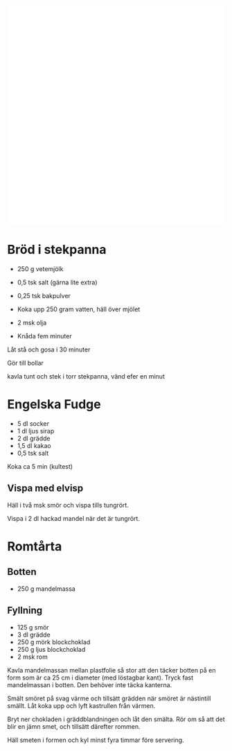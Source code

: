 [<img src="/assets/images/home1_i.png">](http://192.168.86.19)

<script>
let a = document.querySelectorAll('[href*="http://192.168.86.19"]')[0];
a.href = document.referrer;
setTimeout(function() { document.location.href = "http://192.168.86.19"; }, 30*60000);
</script>

# Bröd i stekpanna

* 250 g vetemjölk
* 0,5 tsk salt (gärna lite extra)
* 0,25 tsk bakpulver

* Koka upp 250 gram vatten, häll över mjölet
* 2 msk olja
* Knåda fem minuter

Låt stå och gosa i 30 minuter

Gör till bollar

kavla tunt och stek i torr stekpanna, vänd efer en minut

# Engelska Fudge

* 5 dl socker
* 1 dl ljus sirap
* 2 dl grädde
* 1,5 dl kakao
* 0,5 tsk salt

Koka ca 5 min (kultest)

## Vispa med elvisp

Häll i två msk smör och vispa tills tungrört.

Vispa i 2 dl hackad mandel när det är tungrört.

# Romtårta

## Botten

* 250 g mandelmassa

## Fyllning

* 125 g smör
* 3 dl grädde
* 250 g mörk blockchoklad
* 250 g ljus blockchoklad
* 2 msk rom

Kavla mandelmassan mellan plastfolie så stor att den täcker botten på en form som är 
ca 25 cm i diameter (med löstagbar kant).
Tryck fast mandelmassan i botten. Den behöver inte täcka kanterna.

Smält smöret på svag värme och tillsätt grädden när smöret är nästintill smällt.
Låt koka upp och lyft kastrullen från värmen. 

Bryt ner chokladen i gräddblandningen och låt den smälta. 
Rör om så att det blir en jämn smet, och tillsätt därefter rommen.

Häll smeten i formen och kyl minst fyra timmar före servering.

